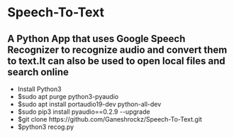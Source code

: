 # Speech-To-Text
<h2>A Python App that uses Google Speech Recognizer to recognize audio and convert them to text.It can also be used to open local files and search online</h2>
<ul>
  <li>Install Python3 </li>
  <li>$sudo apt purge python3-pyaudio</li>
  <li>$sudo apt install portaudio19-dev python-all-dev</li>
  <li>$sudo pip3 install pyaudio==0.2.9 --upgrade</li>
  <li>$git clone https://github.com/Ganeshrockz/Speech-To-Text.git</li>
  <li>$python3 recog.py</li>
</ul>
